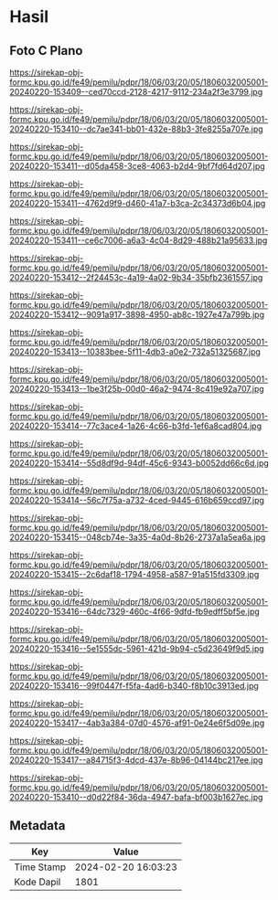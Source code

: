 # Hasil

## Foto C Plano

https://sirekap-obj-formc.kpu.go.id/fe49/pemilu/pdpr/18/06/03/20/05/1806032005001-20240220-153409--ced70ccd-2128-4217-9112-234a2f3e3799.jpg

https://sirekap-obj-formc.kpu.go.id/fe49/pemilu/pdpr/18/06/03/20/05/1806032005001-20240220-153410--dc7ae341-bb01-432e-88b3-3fe8255a707e.jpg

https://sirekap-obj-formc.kpu.go.id/fe49/pemilu/pdpr/18/06/03/20/05/1806032005001-20240220-153411--d05da458-3ce8-4063-b2d4-9bf7fd64d207.jpg

https://sirekap-obj-formc.kpu.go.id/fe49/pemilu/pdpr/18/06/03/20/05/1806032005001-20240220-153411--4762d9f9-d460-41a7-b3ca-2c34373d6b04.jpg

https://sirekap-obj-formc.kpu.go.id/fe49/pemilu/pdpr/18/06/03/20/05/1806032005001-20240220-153411--ce6c7006-a6a3-4c04-8d29-488b21a95633.jpg

https://sirekap-obj-formc.kpu.go.id/fe49/pemilu/pdpr/18/06/03/20/05/1806032005001-20240220-153412--2f24453c-4a19-4a02-9b34-35bfb2361557.jpg

https://sirekap-obj-formc.kpu.go.id/fe49/pemilu/pdpr/18/06/03/20/05/1806032005001-20240220-153412--9091a917-3898-4950-ab8c-1927e47a799b.jpg

https://sirekap-obj-formc.kpu.go.id/fe49/pemilu/pdpr/18/06/03/20/05/1806032005001-20240220-153413--10383bee-5f11-4db3-a0e2-732a51325687.jpg

https://sirekap-obj-formc.kpu.go.id/fe49/pemilu/pdpr/18/06/03/20/05/1806032005001-20240220-153413--1be3f25b-00d0-46a2-9474-8c419e92a707.jpg

https://sirekap-obj-formc.kpu.go.id/fe49/pemilu/pdpr/18/06/03/20/05/1806032005001-20240220-153414--77c3ace4-1a26-4c66-b3fd-1ef6a8cad804.jpg

https://sirekap-obj-formc.kpu.go.id/fe49/pemilu/pdpr/18/06/03/20/05/1806032005001-20240220-153414--55d8df9d-94df-45c6-9343-b0052dd66c6d.jpg

https://sirekap-obj-formc.kpu.go.id/fe49/pemilu/pdpr/18/06/03/20/05/1806032005001-20240220-153414--56c7f75a-a732-4ced-9445-616b659ccd97.jpg

https://sirekap-obj-formc.kpu.go.id/fe49/pemilu/pdpr/18/06/03/20/05/1806032005001-20240220-153415--048cb74e-3a35-4a0d-8b26-2737a1a5ea6a.jpg

https://sirekap-obj-formc.kpu.go.id/fe49/pemilu/pdpr/18/06/03/20/05/1806032005001-20240220-153415--2c6daf18-1794-4958-a587-91a515fd3309.jpg

https://sirekap-obj-formc.kpu.go.id/fe49/pemilu/pdpr/18/06/03/20/05/1806032005001-20240220-153416--64dc7329-460c-4f66-9dfd-fb9edff5bf5e.jpg

https://sirekap-obj-formc.kpu.go.id/fe49/pemilu/pdpr/18/06/03/20/05/1806032005001-20240220-153416--5e1555dc-5961-421d-9b94-c5d23649f9d5.jpg

https://sirekap-obj-formc.kpu.go.id/fe49/pemilu/pdpr/18/06/03/20/05/1806032005001-20240220-153416--99f0447f-f5fa-4ad6-b340-f8b10c3913ed.jpg

https://sirekap-obj-formc.kpu.go.id/fe49/pemilu/pdpr/18/06/03/20/05/1806032005001-20240220-153417--4ab3a384-07d0-4576-af91-0e24e6f5d09e.jpg

https://sirekap-obj-formc.kpu.go.id/fe49/pemilu/pdpr/18/06/03/20/05/1806032005001-20240220-153417--a84715f3-4dcd-437e-8b96-04144bc217ee.jpg

https://sirekap-obj-formc.kpu.go.id/fe49/pemilu/pdpr/18/06/03/20/05/1806032005001-20240220-153410--d0d22f84-36da-4947-bafa-bf003b1627ec.jpg


## Metadata

| Key        | Value               |
| ---------- | ------------------- |
| Time Stamp | 2024-02-20 16:03:23 |
| Kode Dapil | 1801                |



